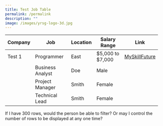 ```yaml
---
title: Test Job Table
permalink: /permalink
description: ""
image: /images/yrsg-logo-3d.jpg
---
```

| Company | Job | Location |Salary Range | Link |
| -------- | -------- | -------- | -------- | -------- |
| Test 1  | Programmer     | East  | $5,000 to $7,000 | [MySkillFuture](https://www.example.com)| 
|  | Business Analyst     | Doe      | Male     |
|  | Project Manager     | Smith    | Female   |
|  | Technical Lead     | Smith    | Female   |



If I have 300 rows, would the person be able to filter? Or may I control the number of rows to be displayed at any one time?